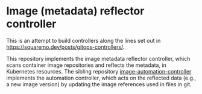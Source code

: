 # Image (metadata) reflector controller

This is an attempt to build controllers along the lines set out in
https://squaremo.dev/posts/gitops-controllers/.

This repository implements the image metadata reflector controller,
which scans container image repositories and reflects the metadata, in
Kubernetes resources. The sibling repository
[image-automation-controller](https://github.com/squaremo/image-automation-controller)
implements the automation controller, which acts on the reflected data
(e.g., a new image version) by updating the image references used in
files in git.
